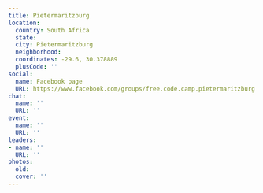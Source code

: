 ```yaml
---
title: Pietermaritzburg
location:
  country: South Africa
  state: 
  city: Pietermaritzburg
  neighborhood: 
  coordinates: -29.6, 30.378889
  plusCode: ''
social:
  name: Facebook page
  URL: https://www.facebook.com/groups/free.code.camp.pietermaritzburg
chat:
  name: ''
  URL: ''
event:
  name: ''
  URL: ''
leaders:
- name: ''
  URL: ''
photos:
  old: 
  cover: ''
---
```

